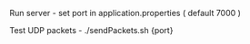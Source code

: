 Run server - set port in application.properties ( default 7000 )

Test UDP packets  - ./sendPackets.sh {port}